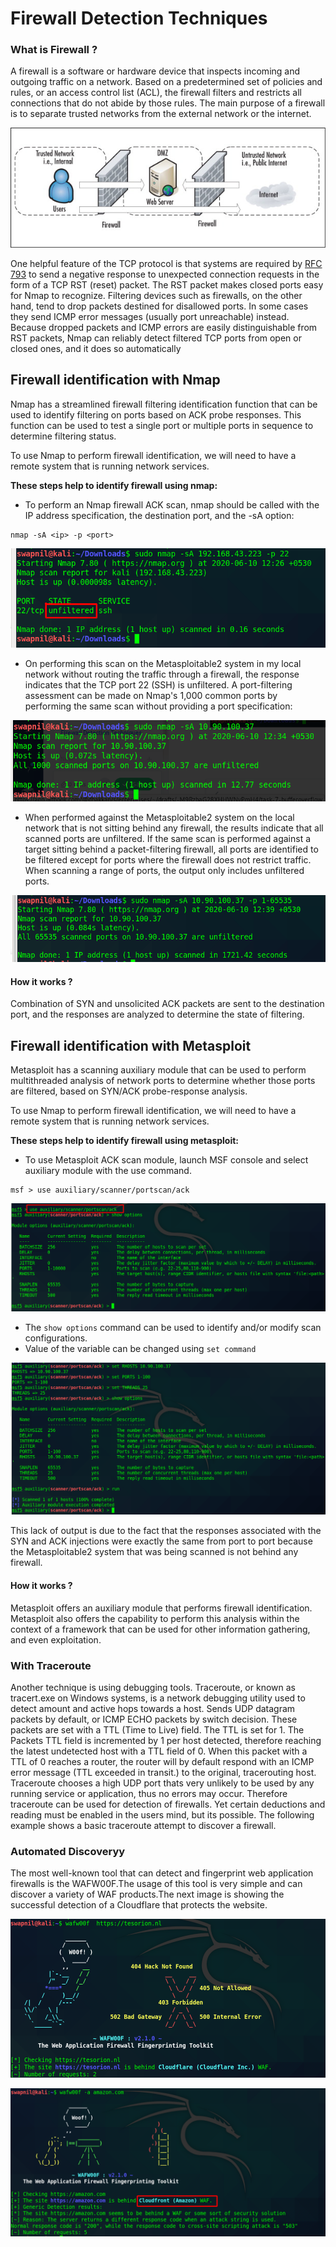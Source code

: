 # Firewall Detection Techniques

### What is Firewall ?

A firewall is a software or hardware device that inspects incoming and outgoing traffic on a network. Based on a predetermined set of policies and rules, or an access control list \(ACL\), the firewall filters and restricts all connections that do not abide by those rules. The main purpose of a firewall is to separate trusted networks from the external network or the internet.

![](../assets/1_firewll.jpg)

One helpful feature of the TCP protocol is that systems are required by [RFC 793](http://www.rfc-editor.org/rfc/rfc793.txt) to send a negative response to unexpected connection requests in the form of a TCP RST \(reset\) packet. The RST packet makes closed ports easy for Nmap to recognize. Filtering devices such as firewalls, on the other hand, tend to drop packets destined for disallowed ports. In some cases they send ICMP error messages \(usually port unreachable\) instead. Because dropped packets and ICMP errors are easily distinguishable from RST packets, Nmap can reliably detect filtered TCP ports from open or closed ones, and it does so automatically

## Firewall identification with Nmap

Nmap has a streamlined firewall filtering identification function that can be used to identify filtering on ports based on ACK probe responses. This function can be used to test a single port or multiple ports in sequence to determine filtering status.

To use Nmap to perform firewall identification, we will need to have a remote system that is running network services.

**These steps help to identify firewall using nmap:**

* To perform an Nmap firewall ACK scan, nmap should be called with the IP address specification, the destination port, and the -sA option:

```text
nmap -sA <ip> -p <port>
```

![](../assets/1_with_nmap.png)

* On performing this scan on the Metasploitable2 system in my local network without routing the traffic through a firewall, the response indicates that the TCP port 22 \(SSH\) is unfiltered. A port-filtering assessment can be made on Nmap's 1,000 common ports by performing the same scan without providing a port specification:

![](../assets/2_with_nmap.png)

* When performed against the Metasploitable2 system on the local network that is not sitting behind any firewall, the results indicate that all scanned ports are unfiltered. If the same scan is performed against a target sitting behind a packet-filtering firewall, all ports are identified to be filtered except for ports where the firewall does not restrict traffic. When scanning a range of ports, the output only includes unfiltered ports.

![](../assets/3_with_nmap.png)

#### How it works ?

Combination of SYN and unsolicited ACK packets are sent to the destination port, and the responses are analyzed to determine the state of filtering.

## Firewall identification with Metasploit

Metasploit has a scanning auxiliary module that can be used to perform multithreaded analysis of network ports to determine whether those ports are filtered, based on SYN/ACK probe-response analysis.

To use Nmap to perform firewall identification, we will need to have a remote system that is running network services.

**These steps help to identify firewall using metasploit:**

* To use Metasploit ACK scan module, launch MSF console and select auxiliary module with the use command.

```text
msf > use auxiliary/scanner/portscan/ack
```

![](../assets/1_firewall_metasploit.png)

* The `show options` command can be used to identify and/or modify scan configurations.
* Value of the variable can be changed using `set command`

![](../assets/2_firewall_metasploit.png)

This lack of output is due to the fact that the responses associated with the SYN and ACK injections were exactly the same from port to port because the Metasploitable2 system that was being scanned is not behind any firewall.

#### How it works ?

Metasploit offers an auxiliary module that performs firewall identification. Metasploit also offers the capability to perform this analysis within the context of a framework that can be used for other information gathering, and even exploitation.


### With Traceroute

Another technique is using debugging tools. Traceroute, or known as tracert.exe on Windows systems, is a network debugging utility used to detect amount and active hops towards a host. Sends UDP datagram packets by default, or ICMP ECHO packets by switch decision. These packets are set with a TTL \(Time to Live\) field. The TTL is set for 1. The Packets TTL field is incremented by 1 per host detected, therefore reaching the latest undetected host with a TTL field of 0. When this packet with a TTL of 0 reaches a router, the router will by default respond with an ICMP error message \(TTL exceeded in transit.\) to the original, tracerouting host. Traceroute chooses a high UDP port thats very unlikely to be used by any running service or application, thus no errors may occur. Therefore traceroute can be used for detection of firewalls. Yet certain deductions and reading must be enabled in the users mind, but its possible. The following example shows a basic traceroute attempt to discover a firewall.



### Automated Discoveryy

The most well-known tool that can detect and fingerprint web application firewalls is the WAFW00F.The usage of this tool is very simple and can discover a variety of WAF products.The next image is showing the successful detection of a Cloudflare that protects the website.

![](../assets/1_firewall_automated.png)

![](../assets/2_firewall_automated.png)

